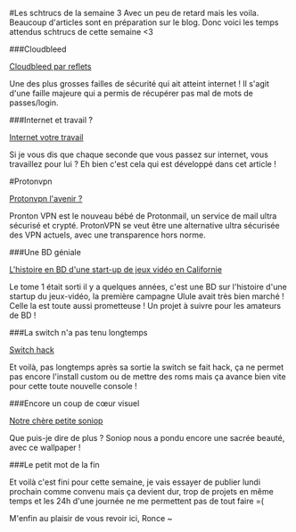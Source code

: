 #Les schtrucs de la semaine 3
Avec un peu de retard mais les voila. Beaucoup d'articles sont en préparation sur le blog.
Donc voici les temps attendus schtrucs de cette semaine <3

###Cloudbleed

[Cloudbleed par reflets](https://reflets.info/cloudbleed-le-bug-qui-cache-la-foret/)

Une des plus grosses failles de sécurité qui ait atteint internet ! Il s'agit d'une faille majeure qui a permis de récupérer pas mal de mots de passes/login.

###Internet et travail ?

[Internet votre travail](http://www.lemonde.fr/pixels/article/2017/03/11/sur-internet-nous-travaillons-tous-et-la-penibilite-de-ce-travail-est-invisible_5093124_4408996.html?utm_content=bufferae8df&utm_medium=social&utm_source=twitter.com&utm_campaign=buffer)

Si je vous dis que chaque seconde que vous passez sur internet, vous travaillez pour lui ? Eh bien c'est cela qui est développé dans cet article !

#Protonvpn 

[Protonvpn l'avenir ?](https://protonvpn.com/)

Pronton VPN est le nouveau bébé de Protonmail, un service de mail ultra sécurisé et crypté. ProtonVPN se veut être une alternative ultra sécurisée des VPN actuels, avec une transparence hors norme.

###Une BD géniale

[L'histoire en BD d'une start-up de jeux vidéo en Californie](https://fr.ulule.com/comme-convenu-2/)

Le tome 1 était sorti il y a quelques années, c'est une BD sur l'histoire d'une startup du jeux-vidéo, la première campagne Ulule avait très bien marché ! Celle la est toute aussi prometteuse ! Un projet à suivre pour les amateurs de BD !

###La switch n'a pas tenu longtemps

[Switch hack](https://korben.info/root-homebrew-nintendo-switch.html)

Et voilà, pas longtemps après sa sortie la switch se fait hack, ça ne permet pas encore l'install custom ou de mettre des roms mais ça avance bien vite pour cette toute nouvelle console !

###Encore un coup de cœur visuel

[Notre chère petite soniop](http://soniop.deviantart.com/art/Wallpaper-Evening-moon-4K-668703458)

Que puis-je dire de plus ? Soniop nous a pondu encore une sacrée beauté, avec ce wallpaper !

###Le petit mot de la fin

Et voilà c'est fini pour cette semaine, je vais essayer de publier lundi prochain comme convenu mais ça devient dur, trop de projets en même temps et les 24h d'une journée ne me permettent pas de tout faire =(

M'enfin au plaisir de vous revoir ici, Ronce ~
